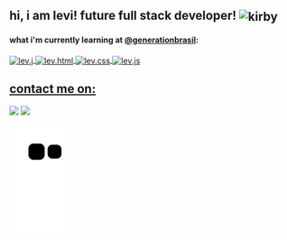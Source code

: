 ## hi, i am levi! future full stack developer!  <img alt="kirby" align="center" height="50" src="https://64.media.tumblr.com/4e1636c9ffae1a8f25a98462f9ad009d/4745d5bb39189c3d-c0/s75x75_c1/b9d53e595d3e410a834524102ca85e57c2d5321b.gifv">
<div>
  
  #### <p>what i'm currently learning at <a href="https://brazil.generation.org/" rel="nofollow">@generationbrasil</a>:</p>
  <a href="https://github.com/levmn"> 
     
  <img align="center" alt="lev.j" height="25" width="auto" src="https://img.shields.io/badge/Java-ED8B00?style=for-the-badge&logo=java&logoColor=white">  
  <img align="center" alt="lev.html" height="25" width="auto" src="https://img.shields.io/badge/HTML5-E34F26?style=for-the-badge&logo=html5&logoColor=white">
  <img align="center" alt="lev.css" height="25" width="auto" src="https://img.shields.io/badge/CSS3-1572B6?style=for-the-badge&logo=css3&logoColor=white">
  <img align="center" alt="lev.js" height="25" width="auto" src="https://img.shields.io/badge/JavaScript-323330?style=for-the-badge&logo=javascript&logoColor=F7DF1E">  
 
</div>

   ## contact me on:
  
<div>
  <a href="https://www.linkedin.com/in/levmn/" target="_blank"><img height="25" width="auto" src="https://img.shields.io/badge/-LinkedIn-%230077B5?style=for-the-badge&logo=linkedin&logoColor=white" target="_blank"></a>
  <a href = "mailto:levimncontato@gmail.com"><img height="25" width="auto" src="https://img.shields.io/badge/-Gmail-%23333?style=for-the-badge&logo=gmail&logoColor=white" target="_blank"></a> 
  
 ![Snake animation](https://github.com/levmn/levmn/blob/output/github-contribution-grid-snake.svg)
  
</div>
